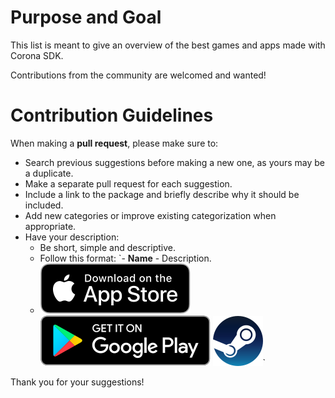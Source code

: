# Purpose and Goal
This list is meant to give an overview of the best games and apps made with Corona SDK.

Contributions from the community are welcomed and wanted!

# Contribution Guidelines

When making a **pull request**, please make sure to:
- Search previous suggestions before making a new one, as yours may be a duplicate.
- Make a separate pull request for each suggestion.
- Include a link to the package and briefly describe why it should be included.
- Add new categories or improve existing categorization when appropriate.
- Have your description:
  - Be short, simple and descriptive.
  - Follow this format: `- **Name** - Description.
  + [![iOS](appstore_icon.svg)](https://itunes.apple.com/) [![Android](google_play_icon.svg)](https://play.google.com/)
  [![Steam](steam_icon.svg)](https://store.steampowered.com/)`

Thank you for your suggestions!